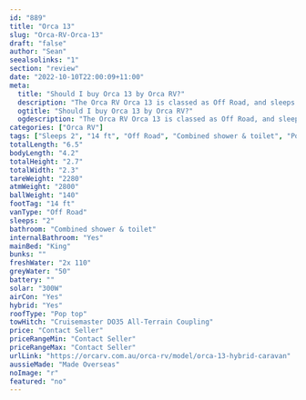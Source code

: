 ```yaml
---
id: "889"
title: "Orca 13"
slug: "Orca-RV-Orca-13"
draft: "false"
author: "Sean"
seealsolinks: "1"
section: "review"
date: "2022-10-10T22:00:09+11:00"
meta:
  title: "Should I buy Orca 13 by Orca RV?"
  description: "The Orca RV Orca 13 is classed as Off Road, and sleeps 2 people. It is Made Overseas and comes in at 14 ft. It generally has Combined shower & toilet."
  ogtitle: "Should I buy Orca 13 by Orca RV?"
  ogdescription: "The Orca RV Orca 13 is classed as Off Road, and sleeps 2 people. It is Made Overseas and comes in at 14 ft. It generally has Combined shower & toilet."
categories: ["Orca RV"]
tags: ["Sleeps 2", "14 ft", "Off Road", "Combined shower & toilet", "Pop top", "Price Unknown", "Made Overseas"]
totalLength: "6.5"
bodyLength: "4.2"
totalHeight: "2.7"
totalWidth: "2.3"
tareWeight: "2280"
atmWeight: "2800"
ballWeight: "140"
footTag: "14 ft"
vanType: "Off Road"
sleeps: "2"
bathroom: "Combined shower & toilet"
internalBathroom: "Yes"
mainBed: "King"
bunks: ""
freshWater: "2x 110"
greyWater: "50"
battery: ""
solar: "300W"
airCon: "Yes"
hybrid: "Yes"
roofType: "Pop top"
towHitch: "Cruisemaster DO35 All-Terrain Coupling"
price: "Contact Seller"
priceRangeMin: "Contact Seller"
priceRangeMax: "Contact Seller"
urlLink: "https://orcarv.com.au/orca-rv/model/orca-13-hybrid-caravan"
aussieMade: "Made Overseas"
noImage: "r"
featured: "no"
---
```

